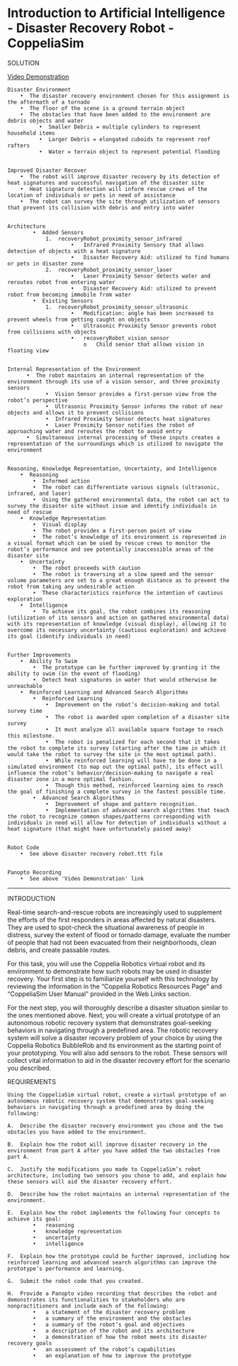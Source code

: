 # Introduction to Artificial Intelligence - Disaster Recovery Robot - CoppeliaSim

SOLUTION

[Video Demonstration](https://www.youtube.com/watch?v=BGbjMYSzDnA&ab_channel=StevenHatch)


    Disaster Environment
        •  The disaster recovery environment chosen for this assignment is the aftermath of a tornado
        •  The floor of the scene is a ground terrain object
        •  The obstacles that have been added to the environment are debris objects and water
              •  Smaller Debris = multiple cylinders to represent household items 
              •  Larger Debris = elongated cuboids to represent roof rafters 
              •  Water = terrain object to represent potential flooding


    Improved Disaster Recover
        •  The robot will improve disaster recovery by its detection of heat signatures and successful navigation of the disaster site
        •  Heat signature detection will inform rescue crews of the location of individuals or pets in need of assistance
        •  The robot can survey the site through utilization of sensors that prevent its collision with debris and entry into water


    Architecture
            •  Added Sensors
                1.	recoveryRobot_proximity_sensor_infrared
                        •	Infrared Proximity Sensory that allows detection of objects with a heat signature
                        •	Disaster Recovery Aid: utilized to find humans or pets in disaster zone
                2.	recoveryRobot_proximity_sensor_laser
                        •	Laser Proximity Sensor detects water and reroutes robot from entering water
                        •	Disaster Recovery Aid: utilized to prevent robot from becoming immobile from water
            •  Existing Sensors
                1.	recoveryRobot_proximity_sensor_ultrasonic
                        •	Modification: angle has been increased to prevent wheels from getting caught on objects
                        •	Ultrasonic Proximity Sensor prevents robot from collisions with objects
                        •	recoveryRobot_vision_sensor
                            o   Child sensor that allows vision in floating view
                            

    Internal Representation of the Environment 
          •  The robot maintains an internal representation of the environment through its use of a vision sensor, and three proximity sensors
                •  Vision Sensor provides a first-person view from the robot’s perspective
                •  Ultrasonic Proximity Sensor informs the robot of near objects and allows it to prevent collisions 
                •  Infrared Proximity Sensor detects heat signatures
                •  Laser Proximity Sensor notifies the robot of approaching water and reroutes the robot to avoid entry
          •  Simultaneous internal processing of these inputs creates a representation of the surroundings which is utilized to navigate the environment


    Reasoning, Knowledge Representation, Uncertainty, and Intelligence
        •  Reasoning
            •  Informed action
            •  The robot can differentiate various signals (ultrasonic, infrared, and laser)
            •  Using the gathered environmental data, the robot can act to survey the disaster site without issue and identify individuals in need of rescue
        •  Knowledge Representation
            •  Visual display
            •  The robot provides a first-person point of view
            •  The robot’s knowledge of its environment is represented in a visual format which can be used by rescue crews to monitor the robot’s performance and see potentially inaccessible areas of the disaster site
        •  Uncertainty
            •  The robot proceeds with caution
            •  The robot is traversing at a slow speed and the sensor volume parameters are set to a great enough distance as to prevent the robot from taking any undesirable action
            •  These characteristics reinforce the intention of cautious exploration
        •  Intelligence
            •  To achieve its goal, the robot combines its reasoning (utilization of its sensors and action on gathered environmental data) with its representation of knowledge (visual display), allowing it to overcome its necessary uncertainty (cautious exploration) and achieve its goal (identify individuals in need)


    Further Improvements
        •  Ability To Swim
            •  The prototype can be further improved by granting it the ability to swim (in the event of flooding)
            •  Detect heat signatures in water that would otherwise be unreachable
        •  Reinforced Learning and Advanced Search Algorithms
            •  Reinforced Learning
                •  Improvement on the robot’s decision-making and total survey time
                •  The robot is awarded upon completion of a disaster site survey 
                •  It must analyze all available square footage to reach this milestone.
                •  The robot is penalized for each second that it takes the robot to complete its survey (starting after the time in which it would take the robot to survey the site in the most optimal path). 
                •  While reinforced learning will have to be done in a simulated environment (to map out the optimal path), its effect will influence the robot’s behavior/decision-making to navigate a real disaster zone in a more optimal fashion.
                •  Though this method, reinforced learning aims to reach the goal of finishing a complete survey in the fastest possible time.
            •  Advanced Search Algorithms
                •  Improvement of shape and pattern recognition.
                •  Implementation of advanced search algorithms that teach the robot to recognize common shapes/patterns corresponding with individuals in need will allow for detection of individuals without a heat signature (that might have unfortunately passed away)


    Robot Code
        •  See above disaster recovery robot.ttt file


    Panopto Recording
        •  See above 'Video Demonstration' link

-------------------------------------------------------------

INTRODUCTION

Real-time search-and-rescue robots are increasingly used to supplement the efforts of the first responders in areas affected by natural disasters. They are used to spot-check the situational awareness of people in distress, survey the extent of flood or tornado damage, evaluate the number of people that had not been evacuated from their neighborhoods, clean debris, and create passable routes.

For this task, you will use the Coppelia Robotics virtual robot and its environment to demonstrate how such robots may be used in disaster recovery. Your first step is to familiarize yourself with this technology by reviewing the information in the “Coppelia Robotics Resources Page” and “CoppeliaSim User Manual” provided in the Web Links section.

For the next step, you will thoroughly describe a disaster situation similar to the ones mentioned above. Next, you will create a virtual prototype of an autonomous robotic recovery system that demonstrates goal-seeking behaviors in navigating through a predefined area. The robotic recovery system will solve a disaster recovery problem of your choice by using the Coppelia Robotics BubbleRob and its environment as the starting point of your prototyping. You will also add sensors to the robot. These sensors will collect vital information to aid in the disaster recovery effort for the scenario you described.

REQUIREMENTS

    Using the CoppeliaSim virtual robot, create a virtual prototype of an autonomous robotic recovery system that demonstrates goal-seeking behaviors in navigating through a predefined area by doing the following: 

    A.  Describe the disaster recovery environment you chose and the two obstacles you have added to the environment. 

    B.  Explain how the robot will improve disaster recovery in the environment from part A after you have added the two obstacles from part A. 

    C.  Justify the modifications you made to CoppeliaSim’s robot architecture, including two sensors you chose to add, and explain how these sensors will aid the disaster recovery effort. 

    D.  Describe how the robot maintains an internal representation of the environment. 

    E.  Explain how the robot implements the following four concepts to achieve its goal: 
            •   reasoning 
            •   knowledge representation 
            •   uncertainty 
            •   intelligence 

    F.  Explain how the prototype could be further improved, including how reinforced learning and advanced search algorithms can improve the prototype’s performance and learning. 

    G.  Submit the robot code that you created. 

    H.  Provide a Panopto video recording that describes the robot and demonstrates its functionalities to stakeholders who are nonpractitioners and include each of the following: 
            •   a statement of the disaster recovery problem 
            •   a summary of the environment and the obstacles 
            •   a summary of the robot’s goal and objectives 
            •   a description of the robot and its architecture 
            •   a demonstration of how the robot meets its disaster recovery goals 
            •   an assessment of the robot’s capabilities 
            •   an explanation of how to improve the prototype 
